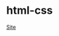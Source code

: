 # html-css
<a href="https://cesarpizzi.github.io/html-css/exercicios/Desafio%20Site/" target="_blank">Site</a>
